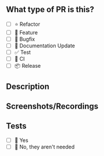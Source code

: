 ## What type of PR is this?
- [ ] :star: Refactor
- [ ] :pizza: Feature
- [ ] :bug: Bugfix
- [ ] :book: Documentation Update
- [ ] :white_check_mark: Test
- [ ] :repeat: CI
- [ ] :package: Release
## Description
## Screenshots/Recordings
## Tests
- [ ] :ok_person: Yes
- [ ] :raising_hand: No, they aren't needed
